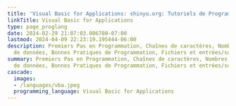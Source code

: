 ```yaml
---
title: 'Visual Basic for Applications: shinyu.org: Tutoriels de Programmation Open Source'
linkTitle: Visual Basic for Applications
type: page_proglang
date: 2024-02-29 21:07:03.006780-07:00
lastmod: 2024-04-09 22:23:19.195444-06:00
description: Premiers Pas en Programmation, Chaînes de caractères, Nombres, Structures
  de données, Bonnes Pratiques de Programmation, Fichiers et entrées/sorties,…
summary: Premiers Pas en Programmation, Chaînes de caractères, Nombres, Structures
  de données, Bonnes Pratiques de Programmation, Fichiers et entrées/sorties,…
cascade:
  images:
  - /languages/vba.jpeg
  programming_language: Visual Basic for Applications
---
```

